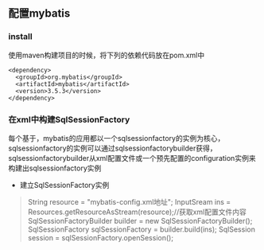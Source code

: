 ## 配置mybatis

### install
使用maven构建项目的时候，将下列的依赖代码放在pom.xml中
```
<dependency>
  <groupId>org.mybatis</groupId>
  <artifactId>mybatis</artifactId>
  <version>3.5.3</version>
</dependency>
```

### 在xml中构建SqlSessionFactory
每个基于，mybatis的应用都以一个sqlsessionfactory的实例为核心，sqlsessionfactory的实例可以通过sqlsessionfactorybuilder获得，sqlsessionfactorybuilder从xml配置文件或一个预先配置的configuration实例来构建出sqlsessionfactory实例
- 建立SqlSessionFactory实例
> String resource = "mybatis-config.xml地址"; 
> InputSream ins = Resources.getResourceAsStream(resource);//获取xml配置文件内容
> SqlSessionFactoryBuilder builder = new SqlSessionFactoryBuilder();
> SqlSessionFactory sqlSessionFactory = builder.build(ins);
> SqlSession session = sqlSessionFactory.openSession();


